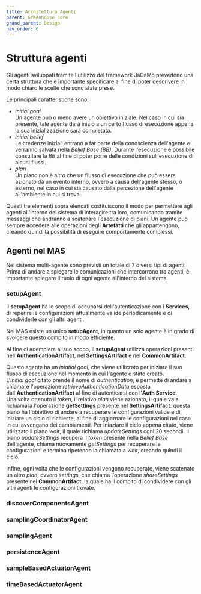 ```yaml
---
title: Architettura Agenti
parent: Greenhouse Core
grand_parent: Design
nav_order: 6
---
```


# Struttura agenti
Gli agenti sviluppati tramite l'utilizzo del framework JaCaMo prevedono una certa struttura che è importante specificare al fine di poter descrivere in modo chiaro le scelte che sono state prese.  

Le principali caratteristiche sono:
- _initial goal_  
  Un agente può o meno avere un obiettivo iniziale. Nel caso in cui sia presente, tale agente darà inizio a un certo flusso di esecuzione appena la sua inizializzazione sarà completata.
- _initial belief_  
  Le credenze iniziali entrano a far parte della conoscienza dell'agente e verranno salvata nella _Belief Base (BB)_. Durante l'esecuzione è possibile consultare la _BB_ al fine di poter porre delle condizioni sull'esecuzione di alcuni flussi.
- _plan_  
  Un piano non è altro che un flusso di esecuzione che può essere azionato da un evento interno, ovvero a causa dell'agente stesso, o esterno, nel caso in cui sia causato dalla percezione dell'agente all'ambiente in cui si trova.  

Questi tre elementi sopra elencati costituiscono il modo per permettere agli agenti all'interno del sistema di interagire tra loro, comunicando tramite messaggi che andranno a scatenare l'esecuzione di piani. Un agente può sempre accedere alle operazioni degli __Artefatti__ che gli appartengono, creando quindi la possibilità di eseguire comportamente complessi.  

## Agenti nel MAS
Nel sistema multi-agente sono previsti un totale di 7 diversi tipi di agenti. Prima di andare a spiegare le comunicazioni che intercorrono tra agenti, è importante spiegare il ruolo di ogni agente all'interno del sistema.

### setupAgent
Il __setupAgent__ ha lo scopo di occuparsi dell'autenticazione con i __Services__, di reperire le configurazioni attualmente valide periodicamente e di condividerle con gli altri agenti.  

Nel MAS esiste un unico __setupAgent__, in quanto un solo agente è in grado di svolgere questo compito in modo efficiente. 

Al fine di adempiere al suo scopo, il __setupAgent__ utilizza operazioni presenti nell'__AuthenticationArtifact__, nel __SettingsArtifact__ e nel __CommonArtifact__.  

Questo agente ha un _iniatial goal_, che viene utilizzato per iniziare il suo flusso di esecuzione nel momento in cui l'agente è stato creato.  
L'_initial goal_ citato prende il nome di _authentication_, e permette di andare a chiamare l'operazione _retrieveAuthenticationData_ esposta dall'__AuthenticationArtifact__ al fine di autenticarsi con l'__Auth Service__.  
Una volta ottenuto il _token_, il relativo _plan_ viene azionato, il quale va a richiamara l'operazione __getSettings__ presente nel __SettingsArtifact__: questa piano ha l'obiettivo di andare a recuperare le configurazioni valide e di iniziare un ciclo di richieste, al fine di aggiornare le configurazioni nel caso in cui avvengano dei cambiamenti. Per iniaziare il ciclo appena citato, viene utilizzato il piano _wait_, il quale richiama _updateSettings_ ogni 20 secondi. Il piano _updateSettings_ recupera il _token_ presente nella _Belief Base_ dell'agente, chiama nuovamente _getSettings_ per recuperare le configurazioni e termina ripetendo la chiamata a _wait_, creando quindi il ciclo.  

Infine, ogni volta che le configurazioni vengono recuperate, viene scatenato un altro _plan_, ovvero _settings_, che chiama l'operazione _shareSettings_ presente nel __CommonArtifact__, la quale ha il compito di condividere con gli altri agenti le configurazioni trovate.

### discoverComponentsAgent

### samplingCoordinatorAgent

### samplingAgent

### persistenceAgent

### sampleBasedActuatorAgent

### timeBasedActuatorAgent
